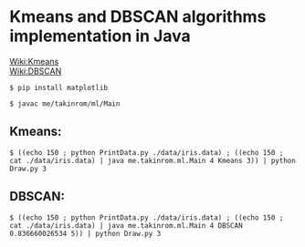 # Kmeans and DBSCAN algorithms implementation in Java
[Wiki:Kmeans](https://en.wikipedia.org/wiki/K-means_clustering)  
[Wiki:DBSCAN](https://en.wikipedia.org/wiki/DBSCAN)
```
$ pip install matplotlib
```
```
$ javac me/takinrom/ml/Main
```
## Kmeans:
```
$ ((echo 150 ; python PrintData.py ./data/iris.data) ; ((echo 150 ; cat ./data/iris.data) | java me.takinrom.ml.Main 4 Kmeans 3)) | python Draw.py 3
```
## DBSCAN:
```
$ ((echo 150 ; python PrintData.py ./data/iris.data) ; ((echo 150 ; cat ./data/iris.data) | java me.takinrom.ml.Main 4 DBSCAN 0.836660026534 5)) | python Draw.py 3

```